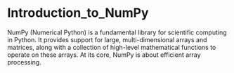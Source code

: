 # Introduction_to_NumPy
NumPy (Numerical Python) is a fundamental library for scientific computing in Python. It provides support for large, multi-dimensional arrays and matrices, along with a collection of high-level mathematical functions to operate on these arrays. At its core, NumPy is about efficient array processing.

